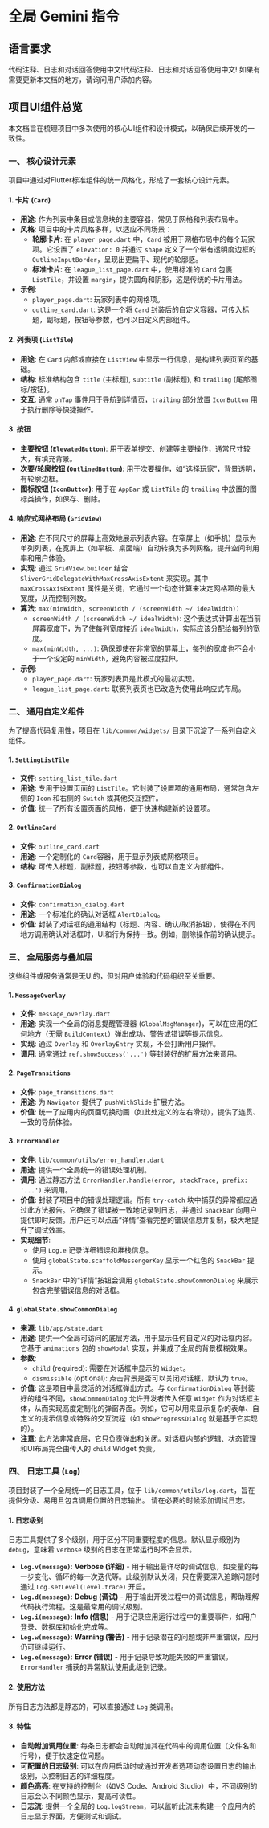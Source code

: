 # 全局 Gemini 指令

## 语言要求

代码注释、日志和对话回答使用中文!代码注释、日志和对话回答使用中文!
如果有需要更新本文档的地方，请询问用户添加内容。

## 项目UI组件总览

本文档旨在梳理项目中多次使用的核心UI组件和设计模式，以确保后续开发的一致性。

### 一、 核心设计元素

项目中通过对Flutter标准组件的统一风格化，形成了一套核心设计元素。

#### 1. 卡片 (`Card`)

- **用途**: 作为列表中条目或信息块的主要容器，常见于网格和列表布局中。
- **风格**: 项目中的卡片风格多样，以适应不同场景：
    - **轮廓卡片**: 在 `player_page.dart` 中，`Card` 被用于网格布局中的每个玩家项。它设置了 `elevation: 0` 并通过 `shape` 定义了一个带有透明度边框的 `OutlineInputBorder`，呈现出更扁平、现代的轮廓感。
    - **标准卡片**: 在 `league_list_page.dart` 中，使用标准的 `Card` 包裹 `ListTile`，并设置 `margin`，提供圆角和阴影，这是传统的卡片用法。
- **示例**:
    - `player_page.dart`: 玩家列表中的网格项。
  - `outline_card.dart`: 这是一个将 `Card` 封装后的自定义容器，可传入标题，副标题，按钮等参数，也可以自定义内部组件。

#### 2. 列表项 (`ListTile`)

- **用途**: 在 `Card` 内部或直接在 `ListView` 中显示一行信息，是构建列表页面的基础。
- **结构**: 标准结构包含 `title` (主标题), `subtitle` (副标题), 和 `trailing` (尾部图标/按钮)。
- **交互**: 通常 `onTap` 事件用于导航到详情页，`trailing` 部分放置 `IconButton` 用于执行删除等快捷操作。

#### 3. 按钮

- **主要按钮 (`ElevatedButton`)**: 用于表单提交、创建等主要操作，通常尺寸较大，有填充背景。
- **次要/轮廓按钮 (`OutlinedButton`)**: 用于次要操作，如“选择玩家”，背景透明，有轮廓边框。
- **图标按钮 (`IconButton`)**: 用于在 `AppBar` 或 `ListTile` 的 `trailing` 中放置的图标类操作，如保存、删除。

#### 4. 响应式网格布局 (`GridView`)

- **用途**: 在不同尺寸的屏幕上高效地展示列表内容。在窄屏上（如手机）显示为单列列表，在宽屏上（如平板、桌面端）自动转换为多列网格，提升空间利用率和用户体验。
- **实现**: 通过 `GridView.builder` 结合 `SliverGridDelegateWithMaxCrossAxisExtent` 来实现。其中 `maxCrossAxisExtent` 属性是关键，它通过一个动态计算来决定网格项的最大宽度，从而控制列数。
- **算法**: `max(minWidth, screenWidth / (screenWidth ~/ idealWidth))`
    - `screenWidth / (screenWidth ~/ idealWidth)`: 这个表达式计算出在当前屏幕宽度下，为了使每列宽度接近 `idealWidth`，实际应该分配给每列的宽度。
    - `max(minWidth, ...)`: 确保即使在非常宽的屏幕上，每列的宽度也不会小于一个设定的 `minWidth`，避免内容被过度拉伸。
- **示例**:
    - `player_page.dart`: 玩家列表页是此模式的最初实现。
    - `league_list_page.dart`: 联赛列表页也已改造为使用此响应式布局。

### 二、 通用自定义组件

为了提高代码复用性，项目在 `lib/common/widgets/` 目录下沉淀了一系列自定义组件。

#### 1. `SettingListTile`

- **文件**: `setting_list_tile.dart`
- **用途**: 专用于设置页面的 `ListTile`。它封装了设置项的通用布局，通常包含左侧的 `Icon` 和右侧的 `Switch` 或其他交互控件。
- **价值**: 统一了所有设置页面的风格，便于快速构建新的设置项。

#### 2. `OutlineCard`

- **文件**: `outline_card.dart`
- **用途**: 一个定制化的 `Card`容器，用于显示列表或网格项目。
- **结构**: 可传入标题，副标题，按钮等参数，也可以自定义内部组件。

#### 3. `ConfirmationDialog`

- **文件**: `confirmation_dialog.dart`
- **用途**: 一个标准化的确认对话框 `AlertDialog`。
- **价值**: 封装了对话框的通用结构（标题、内容、确认/取消按钮），使得在不同地方调用确认对话框时，UI和行为保持一致。例如，删除操作前的确认提示。

### 三、 全局服务与叠加层

这些组件或服务通常是无UI的，但对用户体验和代码组织至关重要。

#### 1. `MessageOverlay`

- **文件**: `message_overlay.dart`
- **用途**: 实现一个全局的消息提醒管理器 (`GlobalMsgManager`)，可以在应用的任何地方（无需 `BuildContext`）弹出成功、警告或错误等提示信息。
- **实现**: 通过 `Overlay` 和 `OverlayEntry` 实现，不会打断用户操作。
- **调用**: 通常通过 `ref.showSuccess('...')` 等封装好的扩展方法来调用。

#### 2. `PageTransitions`

- **文件**: `page_transitions.dart`
- **用途**: 为 `Navigator` 提供了 `pushWithSlide` 扩展方法。
- **价值**: 统一了应用内的页面切换动画（如此处定义的左右滑动），提供了连贯、一致的导航体验。

#### 3. `ErrorHandler`

- **文件**: `lib/common/utils/error_handler.dart`
- **用途**: 提供一个全局统一的错误处理机制。
- **调用**: 通过静态方法 `ErrorHandler.handle(error, stackTrace, prefix: '...')` 来调用。
- **价值**: 封装了项目中的错误处理逻辑。所有 `try-catch` 块中捕获的异常都应通过此方法报告。它确保了错误被一致地记录到日志，并通过 `SnackBar` 向用户提供即时反馈。用户还可以点击“详情”查看完整的错误信息并复制，极大地提升了调试效率。
- **实现细节**:
  - 使用 `Log.e` 记录详细错误和堆栈信息。
  - 使用 `globalState.scaffoldMessengerKey` 显示一个红色的 `SnackBar` 提示。
  - `SnackBar` 中的“详情”按钮会调用 `globalState.showCommonDialog` 来展示包含完整错误信息的对话框。

#### 4. `globalState.showCommonDialog`

- **来源**: `lib/app/state.dart`
- **用途**: 提供一个全局可访问的底层方法，用于显示任何自定义的对话框内容。它基于 `animations` 包的 `showModal` 实现，并集成了全局的背景模糊效果。
- **参数**:
  - `child` (required): 需要在对话框中显示的 `Widget`。
  - `dismissible` (optional): 点击背景是否可以关闭对话框，默认为 `true`。
- **价值**: 这是项目中最灵活的对话框弹出方式。与 `ConfirmationDialog` 等封装好的组件不同，`showCommonDialog` 允许开发者传入任意 `Widget` 作为对话框主体，从而实现高度定制化的弹窗界面。例如，它可以用来显示复杂的表单、自定义的提示信息或特殊的交互流程（如 `showProgressDialog` 就是基于它实现的）。
- **注意**: 此方法非常底层，它只负责弹出和关闭。对话框内部的逻辑、状态管理和UI布局完全由传入的 `child` Widget 负责。

### 四、 日志工具 (`Log`)

项目封装了一个全局统一的日志工具，位于 `lib/common/utils/log.dart`，旨在提供分级、易用且包含调用位置的日志输出。
请在必要的时候添加调试日志。

#### 1. 日志级别

日志工具提供了多个级别，用于区分不同重要程度的信息。默认显示级别为 `debug`，意味着 `verbose`
级别的日志在正常运行时不会显示。

- **`Log.v(message)`**: **Verbose (详细)** - 用于输出最详尽的调试信息，如变量的每一步变化、循环的每一次迭代等。此级别默认关闭，只在需要深入追踪问题时通过
  `Log.setLevel(Level.trace)` 开启。
- **`Log.d(message)`**: **Debug (调试)** - 用于输出开发过程中的调试信息，帮助理解代码执行流程。这是最常用的调试级别。
- **`Log.i(message)`**: **Info (信息)** - 用于记录应用运行过程中的重要事件，如用户登录、数据库初始化完成等。
- **`Log.w(message)`**: **Warning (警告)** - 用于记录潜在的问题或非严重错误，应用仍可继续运行。
- **`Log.e(message)`**: **Error (错误)** - 用于记录导致功能失败的严重错误。`ErrorHandler`
  捕获的异常默认使用此级别记录。

#### 2. 使用方法

所有日志方法都是静态的，可以直接通过 `Log` 类调用。

#### 3. 特性

- **自动附加调用位置**: 每条日志都会自动附加其在代码中的调用位置（文件名和行号），便于快速定位问题。
- **可配置的日志级别**: 可以在应用启动时或通过开发者选项动态设置日志的输出级别，以控制日志的详细程度。
- **颜色高亮**: 在支持的控制台（如VS Code、Android Studio）中，不同级别的日志会以不同颜色显示，提高可读性。
- **日志流**: 提供一个全局的 `Log.logStream`，可以监听此流来构建一个应用内的日志显示界面，方便测试和调试。

